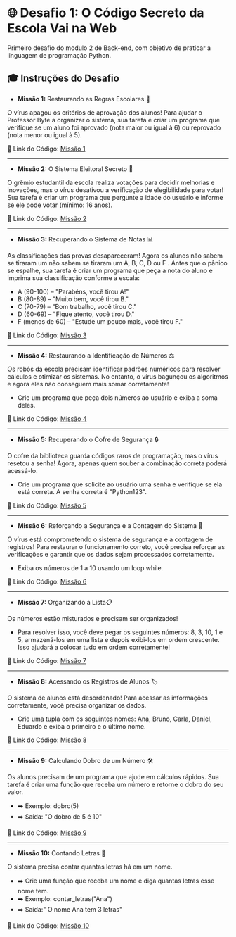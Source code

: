 # 🌐 Desafio 1: O Código Secreto da Escola Vai na Web

Primeiro desafio do modulo 2 de Back-end, com objetivo de praticar a linguagem de programação Python.

## 🎓 Instruções do Desafio

- **Missão 1:** Restaurando as Regras Escolares 📝

 O vírus apagou os critérios de aprovação dos alunos! Para ajudar o Professor Byte a organizar o sistema, sua tarefa é criar um programa que verifique se um aluno foi aprovado (nota maior ou igual à 6) ou reprovado (nota menor ou igual à 5).
 
 🔗 Link do Código: [Missão 1](https://github.com/Vinny1804/Modulo2-Python-Desafio1/blob/main/Missao01.py)
 
 ***
- **Missão 2:** O Sistema Eleitoral Secreto 📝 

 O grêmio estudantil da escola realiza votações para decidir melhorias e inovações, mas o vírus desativou a verificação de elegibilidade para votar! Sua tarefa é criar um programa que pergunte a idade do usuário e informe se ele pode votar (mínimo: 16 anos).

🔗 Link do Código: [Missão 2](https://github.com/Vinny1804/Modulo2-Python-Desafio1/blob/main/Missao02.py)

***
- **Missão 3:** Recuperando o Sistema de Notas 📊

As classificações das provas desapareceram! Agora os alunos não sabem se tiraram um não sabem se tiraram um A, B, C, D ou F . Antes que o pânico se espalhe, sua tarefa é criar um programa que peça a nota do aluno e imprima sua classificação conforme a escala:

- A (90-100) – "Parabéns, você tirou A!"
- B (80-89) – "Muito bem, você tirou B."
- C (70-79) – "Bom trabalho, você tirou C."
- D (60-69) – "Fique atento, você tirou D."
- F (menos de 60) – "Estude um pouco mais, você tirou F."

🔗 Link do Código: [Missão 3](https://github.com/Vinny1804/Modulo2-Python-Desafio1/blob/main/Missao03.py)

***
- **Missão 4:** Restaurando a Identificação de Números ⚖️

Os robôs da escola precisam identificar padrões numéricos para resolver cálculos e otimizar os sistemas. No entanto, o vírus bagunçou os algoritmos e agora eles não conseguem mais somar corretamente!
- Crie um programa que peça dois números ao usuário e exiba a soma deles.

🔗 Link do Código: [Missão 4](https://github.com/Vinny1804/Modulo2-Python-Desafio1/blob/main/Missao04.py)

***
- **Missão 5:** Recuperando o Cofre de Segurança 🔒

O cofre da biblioteca guarda códigos raros de programação, mas o vírus resetou a senha! Agora, apenas quem souber a combinação correta poderá acessá-lo.
- Crie um programa que solicite ao usuário uma senha e verifique se ela está correta. A senha correta é "Python123".

🔗 Link do Código: [Missão 5](https://github.com/Vinny1804/Modulo2-Python-Desafio1/blob/main/Missao05.py)

***
- **Missão 6:** Reforçando a Segurança e a Contagem do Sistema 💾

O vírus está comprometendo o sistema de segurança e a contagem de registros! Para restaurar o funcionamento correto, você precisa reforçar as verificações e garantir que os dados sejam processados corretamente.
- Exiba os números de 1 a 10 usando um loop while.  

🔗 Link do Código: [Missão 6](https://github.com/Vinny1804/Modulo2-Python-Desafio1/blob/main/Missao06.py)

***
- **Missão 7:** Organizando a Lista📋

Os números estão misturados e precisam ser organizados! 
- Para resolver isso, você deve pegar os seguintes números: 8, 3, 10, 1 e 5, armazená-los em uma lista e depois exibi-los em ordem crescente. Isso ajudará a colocar tudo em ordem corretamente! 

🔗 Link do Código: [Missão 7](https://github.com/Vinny1804/Modulo2-Python-Desafio1/blob/main/Missao07.py)

***
- **Missão 8:** Acessando os Registros de Alunos 🏷️

O sistema de alunos está desordenado! Para acessar as informações corretamente, você precisa organizar os dados.
- Crie uma tupla com os seguintes nomes: Ana, Bruno, Carla, Daniel, Eduardo e exiba o primeiro e o último nome.

🔗 Link do Código: [Missão 8](https://github.com/Vinny1804/Modulo2-Python-Desafio1/blob/main/Missao08.py)

***
- **Missão 9:** Calculando Dobro de um Número 🛠️

Os alunos precisam de um programa que ajude em cálculos rápidos. 
Sua tarefa é criar uma função que receba um número e retorne o dobro do seu valor.
- ➡️ Exemplo: dobro(5)
- ➡️ Saída: "O dobro de 5 é 10"

🔗 Link do Código: [Missão 9](https://github.com/Vinny1804/Modulo2-Python-Desafio1/blob/main/Missao09.py)

***
- **Missão 10:** Contando Letras 🔄

O sistema precisa contar quantas letras há em um nome.
- ➡️ Crie uma função que receba um nome e diga quantas letras esse nome tem.
- ➡️ Exemplo: contar_letras("Ana")
- ➡️ Saída:" O nome Ana tem 3 letras"

🔗 Link do Código: [Missão 10](https://github.com/Vinny1804/Modulo2-Python-Desafio1/blob/main/Missao10.py)


